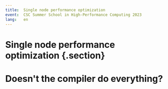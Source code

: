 ```yaml
---
title:  Single node performance optimization
event:  CSC Summer School in High-Performance Computing 2023
lang:   en
---
```


# Single node performance optimization {.section}

# Doesn't the compiler do everything?
